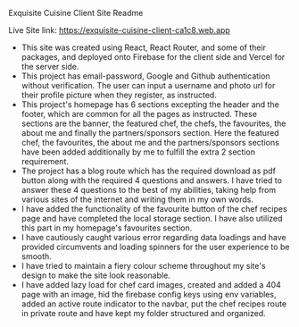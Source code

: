 Exquisite Cuisine Client Site Readme

Live Site link: https://exquisite-cuisine-client-ca1c8.web.app

- This site was created using React, React Router, and some of their packages, and deployed onto Firebase for the client side and Vercel for the server side.
- This project has email-password, Google and Github authentication without verification. The user can input a username and photo url for their profile picture when they register, as instructed.
- This project's homepage has 6 sections excepting the header and the footer, which are common for all the pages as instructed. These sections are the banner, the featured chef, the chefs, the favourites, the about me and finally the partners/sponsors section. Here the featured chef, the favourites, the about me and the partners/sponsors sections have been added additionally by me to fulfill the extra 2 section requirement.
- The project has a blog route which has the required download as pdf button along with the required 4 questions and answers. I have tried to answer these 4 questions to the best of my abilities, taking help from various sites of the internet and writing them in my own words.
- I have added the functionality of the favourite button of the chef recipes page and have completed the local storage section. I have also utilized this part in my homepage's favourites section.
- I have cautiously caught various error regarding data loadings and have provided circumvents and loading spinners for the user experience to be smooth.
- I have tried to maintain a fiery colour scheme throughout my site's design to make the site look reasonable.
- I have added lazy load for chef card images, created and added a 404 page with an image, hid the firebase config keys using env variables, added an active route indicator to the navbar, put the chef recipes route in private route and have kept my folder structured and organized.
